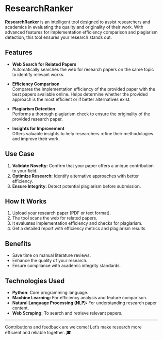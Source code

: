 # ResearchRanker  

**ResearchRanker** is an intelligent tool designed to assist researchers and academics in evaluating the quality and originality of their work. With advanced features for implementation efficiency comparison and plagiarism detection, this tool ensures your research stands out.  

## Features  

- **Web Search for Related Papers**  
  Automatically searches the web for research papers on the same topic to identify relevant works.  

- **Efficiency Comparison**  
  Compares the implementation efficiency of the provided paper with the best papers available online. Helps determine whether the provided approach is the most efficient or if better alternatives exist.  

- **Plagiarism Detection**  
  Performs a thorough plagiarism check to ensure the originality of the provided research paper.  

- **Insights for Improvement**  
  Offers valuable insights to help researchers refine their methodologies and improve their work.  

## Use Case  
1. **Validate Novelty:** Confirm that your paper offers a unique contribution to your field.  
2. **Optimize Research:** Identify alternative approaches with better efficiency.  
3. **Ensure Integrity:** Detect potential plagiarism before submission.  

## How It Works  
1. Upload your research paper (PDF or text format).  
2. The tool scans the web for related papers.  
3. It evaluates implementation efficiency and checks for plagiarism.  
4. Get a detailed report with efficiency metrics and plagiarism results.  

## Benefits  
- Save time on manual literature reviews.  
- Enhance the quality of your research.  
- Ensure compliance with academic integrity standards.  

## Technologies Used  
- **Python:** Core programming language.  
- **Machine Learning:** For efficiency analysis and feature comparison.  
- **Natural Language Processing (NLP):** For understanding research paper content.  
- **Web Scraping:** To search and retrieve relevant papers.  

---

Contributions and feedback are welcome! Let’s make research more efficient and reliable together. 🎓  

